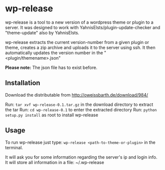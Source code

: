 wp-release
==========

wp-release is a tool to a new version of a wordpress theme or plugin to a server.
It was designed to work with YahnisElsts/plugin-update-checker and "theme-update" also by YahnisElsts.

wp-release extracts the current version-number from a given plugin or theme, creates a zip archive and uploads it to the server using ssh.
It then automatically updates the version number in the "<plugin/themename>.json"

**Please note:** The json file has to exist before.

Installation
-----------
Download the distributable from http://oweissbarth.de/download/984/

Run: `tar xvf wp-release-0.1.tar.gz` in the download directory to extract the tar
Run: `cd wp-release-0.1` to enter the extracted directory
Run: `python setup.py install` as root to install wp-release

Usage
------

To run wp-release just type: `wp-release <path-to-theme-or-plugin>` in the terminal.

It will ask you for some information regarding the server's ip and login info.
It will store all information in a file:  ~/.wp-release
